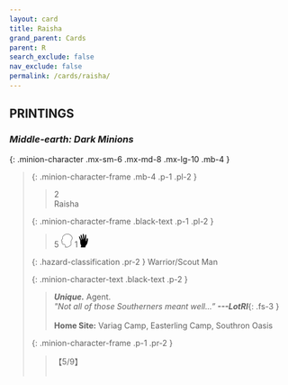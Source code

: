 ```yaml
---
layout: card
title: Raisha
grand_parent: Cards
parent: R
search_exclude: false
nav_exclude: false
permalink: /cards/raisha/
---
```


## PRINTINGS


### _Middle-earth: Dark Minions_

{: .minion-character .mx-sm-6 .mx-md-8 .mx-lg-10 .mb-4 }
> {: .minion-character-frame .mb-4 .p-1 .pl-2 }
> > <div class="hazard-mp">2</div>
> > <div class="card-name">Raisha</div>
>
> {: .minion-character-frame .black-text .p-1 .pl-2 }
> > 5 ![](/assets/images/mind.svg) 1![](/assets/images/di.svg)
>
> {: .hazard-classification .pr-2 }
> Warrior/Scout Man
>
> {: .minion-character-text .black-text .p-2 }
> > _**Unique.**_ Agent. <br>_"Not all of those Southerners meant well...”_ ***---&#65279;LotRI***{: .fs-3 }  <br><br>**Home Site:** Variag Camp, Easterling Camp, Southron Oasis 
>
> {: .minion-character-frame .p-1 .pr-2 }
> > <div class="card-shield">【5/9】</div>
> > <div class="card-corruption-white">&nbsp;</div>
